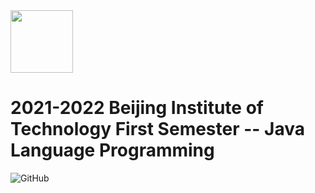 <img src="https://www.emojidaquan.com/Uploads/image/202105/1621219923545111.gif" width="100" height="100" alt=""/>

# 2021-2022 Beijing Institute of Technology First Semester -- Java Language Programming
![GitHub](https://img.shields.io/github/license/SeeChen/java_Language_Programming?color=%231aa260&label=LICENSE)

